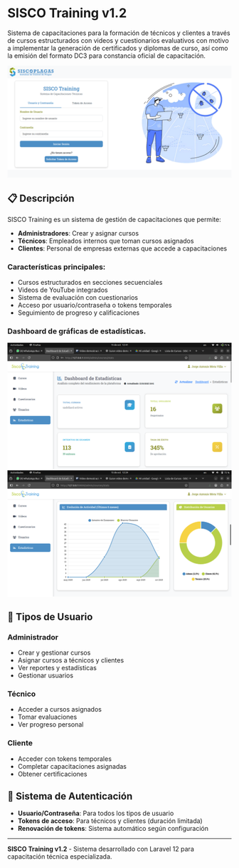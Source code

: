 # SISCO Training v1.2

Sistema de capacitaciones para la formación de técnicos y clientes a través de cursos estructurados con videos y cuestionarios evaluativos con motivo a implementar la generación de certificados y diplomas de curso, así como la emisión del formato DC3 para constancia oficial de capacitación.

![Pantalla de inicio de sesión](public/images/Login_SiscoTraining_1.png)

## 📋 Descripción

SISCO Training es un sistema de gestión de capacitaciones que permite:
- **Administradores**: Crear y asignar cursos
- **Técnicos**: Empleados internos que toman cursos asignados
- **Clientes**: Personal de empresas externas que accede a capacitaciones

### Características principales:
- Cursos estructurados en secciones secuenciales
- Videos de YouTube integrados
- Sistema de evaluación con cuestionarios
- Acceso por usuario/contraseña o tokens temporales
- Seguimiento de progreso y calificaciones

### Dashboard de gráficas de estadísticas.  
![Cards de estadisticas](public/images/admin-stats_1.png)
![Graficas de usuarios y cursos](public/images/admin-stats_2.png)

## 👥 Tipos de Usuario

### Administrador
- Crear y gestionar cursos
- Asignar cursos a técnicos y clientes
- Ver reportes y estadísticas
- Gestionar usuarios

### Técnico
- Acceder a cursos asignados
- Tomar evaluaciones
- Ver progreso personal

### Cliente
- Acceder con tokens temporales
- Completar capacitaciones asignadas
- Obtener certificaciones

## 🔐 Sistema de Autenticación

- **Usuario/Contraseña**: Para todos los tipos de usuario
- **Tokens de acceso**: Para técnicos y clientes (duración limitada)
- **Renovación de tokens**: Sistema automático según configuración

---

**SISCO Training v1.2** - Sistema desarrollado con Laravel 12 para capacitación técnica especializada.